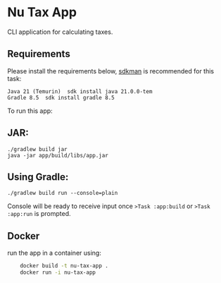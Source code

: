 # Nu Tax App

CLI application for calculating taxes.

## Requirements

Please install the requirements below, [sdkman](https://sdkman.io) is recommended for this task:

    Java 21 (Temurin)  sdk install java 21.0.0-tem
    Gradle 8.5  sdk install gradle 8.5

To run this app:

## JAR:

```
./gradlew build jar
java -jar app/build/libs/app.jar
```

## Using Gradle:

```
./gradlew build run --console=plain
```

Console will be ready to receive input once `>Task :app:build` or `>Task :app:run` is prompted.

## Docker

run the app in a container using:

```bash
    docker build -t nu-tax-app .
    docker run -i nu-tax-app
```
